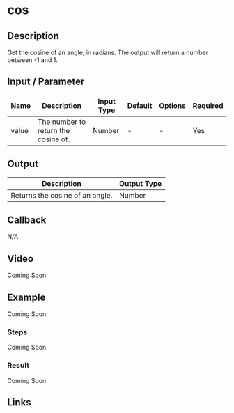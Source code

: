 # cos

## Description

Get the cosine of an angle, in radians. The output will return a number between -1 and 1.

## Input / Parameter

| Name | Description | Input Type | Default | Options | Required |
| ------ | ------ | ------ | ------ | ------ | ------ |
| value | The number to return the cosine of. | Number | - | - | Yes |

## Output

| Description | Output Type |
| ------ | ------ |
| Returns the cosine of an angle. | Number |

## Callback

N/A

## Video

Coming Soon.

<!-- Format: [![Video]({image-path})]({url-link}) -->

## Example

Coming Soon.

<!-- Share a scenario, like a user requirements. -->

### Steps

Coming Soon.

<!-- Show the steps and share some screenshots.

1. .....

Format: ![]({image-path}) -->

### Result

Coming Soon.

<!-- Explain the output.

Format: ![]({image-path}) -->

## Links